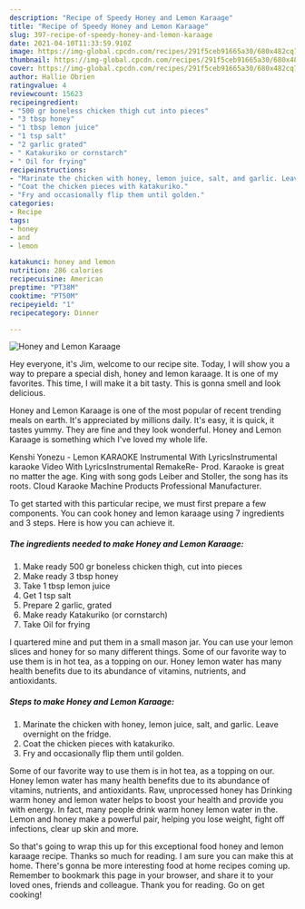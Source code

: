 ```yaml
---
description: "Recipe of Speedy Honey and Lemon Karaage"
title: "Recipe of Speedy Honey and Lemon Karaage"
slug: 397-recipe-of-speedy-honey-and-lemon-karaage
date: 2021-04-10T11:33:59.910Z
image: https://img-global.cpcdn.com/recipes/291f5ceb91665a30/680x482cq70/honey-and-lemon-karaage-recipe-main-photo.jpg
thumbnail: https://img-global.cpcdn.com/recipes/291f5ceb91665a30/680x482cq70/honey-and-lemon-karaage-recipe-main-photo.jpg
cover: https://img-global.cpcdn.com/recipes/291f5ceb91665a30/680x482cq70/honey-and-lemon-karaage-recipe-main-photo.jpg
author: Hallie Obrien
ratingvalue: 4
reviewcount: 15623
recipeingredient:
- "500 gr boneless chicken thigh cut into pieces"
- "3 tbsp honey"
- "1 tbsp lemon juice"
- "1 tsp salt"
- "2 garlic grated"
- " Katakuriko or cornstarch"
- " Oil for frying"
recipeinstructions:
- "Marinate the chicken with honey, lemon juice, salt, and garlic. Leave overnight on the fridge."
- "Coat the chicken pieces with katakuriko."
- "Fry and occasionally flip them until golden."
categories:
- Recipe
tags:
- honey
- and
- lemon

katakunci: honey and lemon 
nutrition: 286 calories
recipecuisine: American
preptime: "PT38M"
cooktime: "PT50M"
recipeyield: "1"
recipecategory: Dinner

---
```



![Honey and Lemon Karaage](https://img-global.cpcdn.com/recipes/291f5ceb91665a30/680x482cq70/honey-and-lemon-karaage-recipe-main-photo.jpg)

Hey everyone, it's Jim, welcome to our recipe site. Today, I will show you a way to prepare a special dish, honey and lemon karaage. It is one of my favorites. This time, I will make it a bit tasty. This is gonna smell and look delicious.

Honey and Lemon Karaage is one of the most popular of recent trending meals on earth. It's appreciated by millions daily. It's easy, it is quick, it tastes yummy. They are fine and they look wonderful. Honey and Lemon Karaage is something which I've loved my whole life.

Kenshi Yonezu - Lemon KARAOKE Instrumental With LyricsInstrumental karaoke Video With LyricsInstrumental RemakeRe- Prod. Karaoke is great no matter the age. King with song gods Leiber and Stoller, the song has its roots. Cloud Karaoke Machine Products Professional Manufacturer.


To get started with this particular recipe, we must first prepare a few components. You can cook honey and lemon karaage using 7 ingredients and 3 steps. Here is how you can achieve it.

<!--inarticleads1-->

##### The ingredients needed to make Honey and Lemon Karaage:

1. Make ready 500 gr boneless chicken thigh, cut into pieces
1. Make ready 3 tbsp honey
1. Take 1 tbsp lemon juice
1. Get 1 tsp salt
1. Prepare 2 garlic, grated
1. Make ready  Katakuriko (or cornstarch)
1. Take  Oil for frying


I quartered mine and put them in a small mason jar. You can use your lemon slices and honey for so many different things. Some of our favorite way to use them is in hot tea, as a topping on our. Honey lemon water has many health benefits due to its abundance of vitamins, nutrients, and antioxidants. 

<!--inarticleads2-->

##### Steps to make Honey and Lemon Karaage:

1. Marinate the chicken with honey, lemon juice, salt, and garlic. Leave overnight on the fridge.
1. Coat the chicken pieces with katakuriko.
1. Fry and occasionally flip them until golden.


Some of our favorite way to use them is in hot tea, as a topping on our. Honey lemon water has many health benefits due to its abundance of vitamins, nutrients, and antioxidants. Raw, unprocessed honey has Drinking warm honey and lemon water helps to boost your health and provide you with energy. In fact, many people drink warm honey lemon water in the. Lemon and honey make a powerful pair, helping you lose weight, fight off infections, clear up skin and more. 

So that's going to wrap this up for this exceptional food honey and lemon karaage recipe. Thanks so much for reading. I am sure you can make this at home. There's gonna be more interesting food at home recipes coming up. Remember to bookmark this page in your browser, and share it to your loved ones, friends and colleague. Thank you for reading. Go on get cooking!
